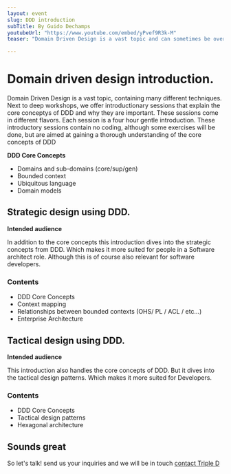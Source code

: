 ```yaml
---
layout: event
slug: DDD introduction
subTitle: By Guido Dechamps
youtubeUrl: "https://www.youtube.com/embed/yPvef9R3k-M"
teaser: "Domain Driven Design is a vast topic and can sometimes be overwhelming. We offer introductory sessions with different flavors depending on the intended audience to gain a good understanding of the core concepts and their importance"

---
```


# Domain driven design introduction.

Domain Driven Design is a vast topic, containing many different techniques. Next to deep workshops, we offer introductionary sessions that explain the core conceptys of DDD and why they are important. These sessions come in different flavors. Each session is a four hour gentle introduction. These introductory sessions contain no coding, although some exercises will be done, but are aimed at gaining a thorough understanding of the core concepts of DDD

**DDD Core Concepts**
+ Domains and sub-domains (core/sup/gen)
+ Bounded context
+ Ubiquitous language
+ Domain models

## Strategic design using DDD.

**Intended audience**

In addition to the core concepts this introduction dives into the strategic concepts from DDD. Which makes it more suited for people in a Software architect role. Although this is of course also relevant for software developers.

### Contents

+ DDD Core Concepts
+ Context mapping
+ Relationships between bounded contexts (OHS/ PL / ACL / etc...)
+ Enterprise Architecture


## Tactical design using DDD.

**Intended audience**

This introduction also handles the core concepts of DDD. But it dives into the tactical design patterns. Which makes it more suited for Developers. 

### Contents

+ DDD Core Concepts
+ Tactical design patterns 
+ Hexagonal architecture


## Sounds great

So let's talk! send us your inquiries and we will be in touch 
[contact Triple D](/contact/)
